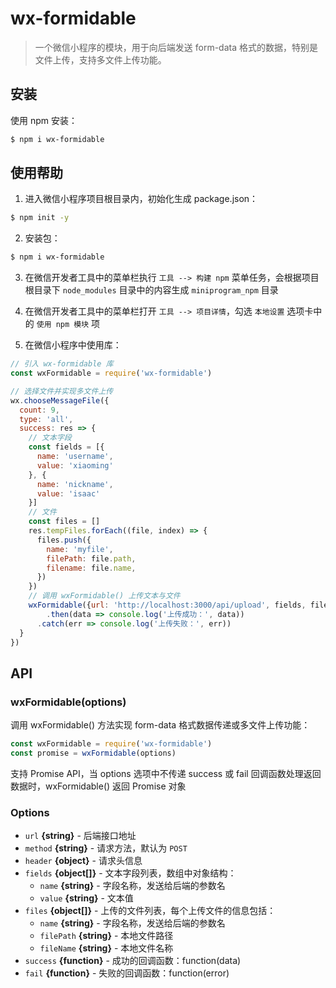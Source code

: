 # wx-formidable

>  一个微信小程序的模块，用于向后端发送 form-data 格式的数据，特别是文件上传，支持多文件上传功能。

## 安装

使用 npm 安装：

```bash
$ npm i wx-formidable
```

## 使用帮助

1. 进入微信小程序项目根目录内，初始化生成 package.json：

```bash
$ npm init -y
```

2. 安装包：

```bash
$ npm i wx-formidable
```

3. 在微信开发者工具中的菜单栏执行 `工具 --> 构建 npm` 菜单任务，会根据项目根目录下 `node_modules` 目录中的内容生成 `miniprogram_npm` 目录

4. 在微信开发者工具中的菜单栏打开 `工具 --> 项目详情`，勾选 `本地设置` 选项卡中的 `使用 npm 模块` 项

5. 在微信小程序中使用库：

```js
// 引入 wx-formidable 库
const wxFormidable = require('wx-formidable')

// 选择文件并实现多文件上传
wx.chooseMessageFile({
  count: 9,
  type: 'all',
  success: res => {
    // 文本字段
    const fields = [{
      name: 'username',
      value: 'xiaoming'
    }, {
      name: 'nickname',
      value: 'isaac'
    }]
    // 文件
    const files = []
    res.tempFiles.forEach((file, index) => {
      files.push({
        name: 'myfile',
        filePath: file.path,
        filename: file.name,
      })
    })
    // 调用 wxFormidable() 上传文本与文件
    wxFormidable({url: 'http://localhost:3000/api/upload', fields, files})
    	.then(data => console.log('上传成功：', data))
      .catch(err => console.log('上传失败：', err))
  }
})
```

## API

### wxFormidable(options)

调用 wxFormidable() 方法实现 form-data 格式数据传递或多文件上传功能：

```js
const wxFormidable = require('wx-formidable')
const promise = wxFormidable(options)
```

支持 Promise API，当 options 选项中不传递 success 或 fail 回调函数处理返回数据时，wxFormidable() 返回 Promise 对象

### Options

- `url` **{string}** - 后端接口地址
- `method` **{string}** - 请求方法，默认为 `POST`
- `header` **{object}** - 请求头信息
- `fields` **{object[]}** - 文本字段列表，数组中对象结构：
  - `name` **{string}** - 字段名称，发送给后端的参数名
  - `value` **{string}** - 文本值
- `files` **{object[]}** - 上传的文件列表，每个上传文件的信息包括：
  - `name` **{string}** - 字段名称，发送给后端的参数名
  - `filePath` **{string}** - 本地文件路径
  - `fileName` **{string}** - 本地文件名称
- `success` **{function}** - 成功的回调函数：function(data)
- `fail` **{function}** - 失败的回调函数：function(error)